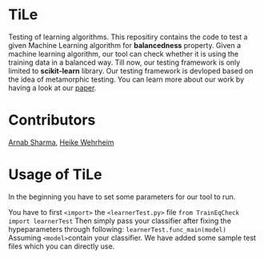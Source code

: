 # TiLe
Testing of learning algorithms.
This repositiry contains the code to test a given Machine Learning algorithm for **balancedness** property. Given a machine learning algorithm, our tool can check whether it is using the training data in a balanced way.
Till now, our testing framework is only limited to __scikit-learn__ library. Our testing framework is devloped based on the idea of metamorphic testing. You can learn more about our work by having a look at our [paper](https://ieeexplore.ieee.org/abstract/document/8730187). 
# Contributors
[Arnab Sharma](https://en.cs.uni-paderborn.de/sms/team/people/arnab-sharma), [Heike Wehrheim](https://en.cs.uni-paderborn.de/sms/team/people/heike-wehrheim)
# Usage of TiLe
In the beginning you have to set some parameters for our tool to run. 

You have to first `<import>` the `<learnerTest.py>` file 
```from TrainEqCheck import learnerTest```
Then simply pass your classifier after fixing the hypeparameters through following:
```learnerTest.func_main(model)```
Assuming `<model>`contain your classifier. We have added some sample test files which you can directly use. 
